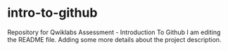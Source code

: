 # intro-to-github
Repository for Qwiklabs Assessment - Introduction To Github
I am editing the README file. Adding some more details about the project description.
